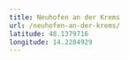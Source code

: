 ```yaml
---
title: Neuhofen an der Krems
url: /neuhofen-an-der-krems/
latitude: 48.1379716
longitude: 14.2284929
---
```

